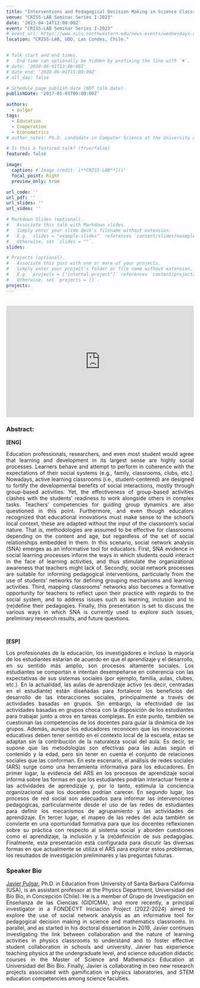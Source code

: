 ```yaml
---
title: "Interventions and Pedagogical Decision Making in Science Classrooms: A Research Agenda using Social Network Analysis."
venue: "CRISS-LAB Seminar Series I-2023"
date: '2023-04-14T12:00:00Z'
event: "CRISS-LAB Seminar Series I-2023"
# event_url: https://www.nico.northwestern.edu/news-events/wednesdays-at-nico/speakers-2021.html
location: "CRISS-LAB, UDD, Las Condes, Chile."


# Talk start and end times.
#   End time can optionally be hidden by prefixing the line with `#`.
# date: '2030-06-01T13:00:00Z'
# date_end: '2030-06-01T15:00:00Z'
# all_day: false

# Schedule page publish date (NOT talk date).
publishDate: '2017-01-01T00:00:00Z'

authors: 
  - pulgar
tags: 
  - Education
  - Cooperation
  - Econometrics
# author_notes: Ph.D. candidate in Computer Science at the University of Toulouse.

# Is this a featured talk? (true/false)
featured: false

image:
  caption: #'Image credit: [**CRISS-LAB**]()'
  focal_point: Right
  preview_only: true

url_code: ''
url_pdf: ''
url_slides: ''
url_video: ''

# Markdown Slides (optional).
#   Associate this talk with Markdown slides.
#   Simply enter your slide deck's filename without extension.
#   E.g. `slides = "example-slides"` references `content/slides/example-slides.md`.
#   Otherwise, set `slides = ""`.
slides:

# Projects (optional).
#   Associate this post with one or more of your projects.
#   Simply enter your project's folder or file name without extension.
#   E.g. `projects = ["internal-project"]` references `content/project/deep-learning/index.md`.
#   Otherwise, set `projects = []`.
projects:
---
```


<head>
<script src="https://cdn.jsdelivr.net/npm/add-to-calendar-button@2" async defer></script>

</head>


<div>
<add-to-calendar-button
  name="Interventions and Pedagogical Decision Making in Science Classrooms: A Research Agenda using Social Network Analysis. By Javier Pulgar, Ph.D. at CRISS-LAB (Via Zoom)"
  description="Zoom link: https://udd.zoom.us/j/82674667828?pwd=amlmNlk3R0hPZzlFOTRYY2tZRW9Gdz09"
  startDate="2023-04-14"
  endDate="2023-04-14"
  startTime="11:00"
  endTime="12:30"
  location="Virtual"
  options="['Apple','Google','iCal','Microsoft365','Outlook.com','Yahoo']"
  timeZone="America/Santiago"
  trigger="click"
  inline
  listStyle="modal"
  iCalFileName="Reminder-Event"
  >
</add-to-calendar-button>
</div>

<br>

<div>
<iframe margin= "center" width="100%" height="300vh" src="https://www.youtube.com/embed/NPXO8wQnFBI" title="Interventions and Pedagogical Decision-Making in Science Classrooms Using Social Network Analysis" frameborder="0" allow="accelerometer; autoplay; clipboard-write; encrypted-media; gyroscope; picture-in-picture; web-share" allowfullscreen></iframe>
</div>


### Abstract:
<div>

**[ENG]**
<p align="justify"> 
Education professionals, researchers, and even most student would agree that learning and development in its largest sense are highly social processes. Learners behave and attempt to perform in coherence with the expectations of their social systems (e.g., family, classrooms, clubs, etc.). Nowadays, active learning classrooms (i.e., student-centered) are designed to fortify the developmental benefits of social interactions, mostly through group-based activities.  Yet, the effectiveness of group-based activities clashes with the students’ readiness to work alongside others in complex tasks. Teachers’ competencies for guiding group dynamics are also questioned in this point. Furthermore, and even though educators recognized that educational innovations must make sense to the school’s local context, these are adapted without the input of the classroom’s social nature. That is, methodologies are assumed to be effective for classrooms depending on the content and age, but regardless of the set of social relationships embedded in them. 
In this scenario, social network analysis (SNA) emerges as an informative tool for educators. First, SNA evidence in social learning processes inform the ways in which students could interact in the face of learning activities, and thus stimulate the organizational awareness that teachers might lack of. Secondly, social network processes are suitable for informing pedagogical interventions, particularly from the use of students’ networks for defining grouping mechanisms and learning activities. Third, mapping classrooms’ networks also becomes a formative opportunity for teachers to reflect upon their practice with regards to the social system, and to address issues such as learning, inclusion and to (re)define their pedagogies. Finally, this presentation is set to discuss the various ways in which SNA is currently used to explore such issues, preliminary research results, and future questions.
</p>
<br>

**[ESP]**
<p align="justify"> 
Los profesionales de la educación, los investigadores e incluso la mayoría de los estudiantes estarían de acuerdo en que el aprendizaje y el desarrollo, en su sentido más amplio, son procesos altamente sociales. Los estudiantes se comportan e intentan desempeñarse en coherencia con las expectativas de sus sistemas sociales (por ejemplo, familia, aulas, clubes, etc.). En la actualidad, las aulas de aprendizaje activo (es decir, centradas en el estudiante) están diseñadas para fortalecer los beneficios del desarrollo de las interacciones sociales, principalmente a través de actividades basadas en grupos. Sin embargo, la efectividad de las actividades basadas en grupos choca con la disposición de los estudiantes para trabajar junto a otros en tareas complejas. En este punto, también se cuestionan las competencias de los docentes para guiar la dinámica de los grupos. Además, aunque los educadores reconocen que las innovaciones educativas deben tener sentido en el contexto local de la escuela, estas se adaptan sin la contribución de la naturaleza social del aula. Es decir, se supone que las metodologías son efectivas para las aulas según el contenido y la edad, pero sin tener en cuenta el conjunto de relaciones sociales que las conforman.
En este escenario, el análisis de redes sociales (ARS) surge como una herramienta informativa para los educadores. En primer lugar, la evidencia del ARS en los procesos de aprendizaje social informa sobre las formas en que los estudiantes podrían interactuar frente a las actividades de aprendizaje y, por lo tanto, estimula la conciencia organizacional que los docentes podrían carecer. En segundo lugar, los procesos de red social son adecuados para informar las intervenciones pedagógicas, particularmente desde el uso de las redes de estudiantes para definir los mecanismos de agrupamiento y las actividades de aprendizaje. En tercer lugar, el mapeo de las redes del aula también se convierte en una oportunidad formativa para que los docentes reflexionen sobre su práctica con respecto al sistema social y aborden cuestiones como el aprendizaje, la inclusión y la (re)definición de sus pedagogías. Finalmente, esta presentación está configurada para discutir las diversas formas en que actualmente se utiliza el ARS para explorar estos problemas, los resultados de investigación preliminares y las preguntas futuras.
</p>

### Speaker Bio
<p align="justify">  
<a href="https://scholar.google.es/citations?user=9xvCQu8AAAAJ&hl=es" target="_blank">Javier Pulgar</a>, Ph.D. in Education from University of Santa Barbara California (USA), is an assistant professor at the Physics Department, Universidad del Bío Bío, in Concepción (Chile). He is a member of Grupo de Investigación en Enseñanza de las Ciencias (GIDICMA), and more recently, a principal investigator in a FONDECYT Iniciación Project (2022-2024) aimed to explore the use of social network analysis as an informative tool for pedagogical decision making in science and mathematics classrooms. In parallel, and as started in his doctoral dissertation in 2019, Javier continues investigating the link between collaboration and the nature of learning activities in physics classrooms to understand and to foster effective student collaboration in schools and university. Javier has experience teaching physics at the undergraduate level, and science education didactic courses in the Master of Science and Mathematics Education at Universidad del Bío Bío. Finally, Javier is collaborating in two new research projects associated with gamification in physics laboratories, and STEM education competencies among science faculties.</p>
</div>
 



